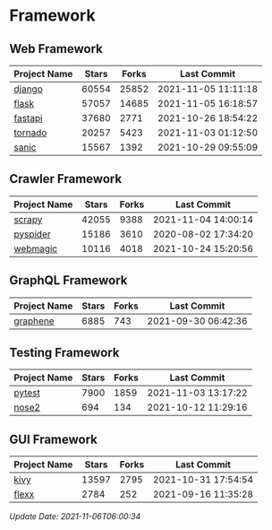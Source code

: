 # Framework

## Web Framework
| Project Name | Stars | Forks | Last Commit |
| ------------ | ----- | ----- | ----------- |
| [django](https://github.com/django/django) | 60554 | 25852 | 2021-11-05 11:11:18 |
| [flask](https://github.com/pallets/flask) | 57057 | 14685 | 2021-11-05 16:18:57 |
| [fastapi](https://github.com/tiangolo/fastapi) | 37680 | 2771 | 2021-10-26 18:54:22 |
| [tornado](https://github.com/tornadoweb/tornado) | 20257 | 5423 | 2021-11-03 01:12:50 |
| [sanic](https://github.com/sanic-org/sanic) | 15567 | 1392 | 2021-10-29 09:55:09 |

## Crawler Framework
| Project Name | Stars | Forks | Last Commit |
| ------------ | ----- | ----- | ----------- |
| [scrapy](https://github.com/scrapy/scrapy) | 42055 | 9388 | 2021-11-04 14:00:14 |
| [pyspider](https://github.com/binux/pyspider) | 15186 | 3610 | 2020-08-02 17:34:20 |
| [webmagic](https://github.com/code4craft/webmagic) | 10116 | 4018 | 2021-10-24 15:20:56 |

## GraphQL Framework
| Project Name | Stars | Forks | Last Commit |
| ------------ | ----- | ----- | ----------- |
| [graphene](https://github.com/graphql-python/graphene) | 6885 | 743 | 2021-09-30 06:42:36 |

## Testing Framework
| Project Name | Stars | Forks | Last Commit |
| ------------ | ----- | ----- | ----------- |
| [pytest](https://github.com/pytest-dev/pytest) | 7900 | 1859 | 2021-11-03 13:17:22 |
| [nose2](https://github.com/nose-devs/nose2) | 694 | 134 | 2021-10-12 11:29:16 |

## GUI Framework
| Project Name | Stars | Forks | Last Commit |
| ------------ | ----- | ----- | ----------- |
| [kivy](https://github.com/kivy/kivy) | 13597 | 2795 | 2021-10-31 17:54:54 |
| [flexx](https://github.com/flexxui/flexx) | 2784 | 252 | 2021-09-16 11:35:28 |

*Update Date: 2021-11-06T06:00:34*